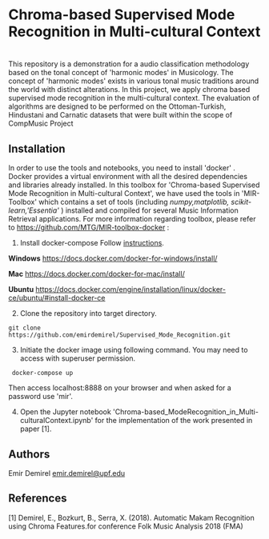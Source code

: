 # Chroma-based Supervised Mode Recognition in Multi-cultural Context

# 
    
 This repository is a demonstration for a audio classification methodology based on the tonal concept of 'harmonic modes' in Musicology. The concept of 'harmonic modes' exists in various tonal music traditions around the world with distinct alterations. In this project, we apply chroma based supervised mode recognition in the multi-cultural context. The evaluation of algorithms are designed to be performed on the Ottoman-Turkish, Hindustani and Carnatic datasets that were built within the scope of CompMusic Project
    
   
  Installation
  ---------
  In order to use the tools and notebooks, you need to install 'docker' . Docker provides a virtual environment with all the desired dependencies and libraries already installed. In this toolbox for 'Chroma-based Supervised Mode Recognition in Multi-cultural Context', we have used the tools in 'MIR-Toolbox' which contains a set of tools (including *numpy,matplotlib, scikit-learn,'Essentia'* ) installed and compiled for several Music Information Retrieval applications. For more information regarding toolbox, please refer to https://github.com/MTG/MIR-toolbox-docker  :
  
   1) Install docker-compose
   Follow [instructions](https://docs.docker.com/compose/install/).

   **Windows**
    https://docs.docker.com/docker-for-windows/install/

   **Mac**
    https://docs.docker.com/docker-for-mac/install/

   **Ubuntu**
    https://docs.docker.com/engine/installation/linux/docker-ce/ubuntu/#install-docker-ce


   2) Clone the repository into target directory.
   
    git clone https://github.com/emirdemirel/Supervised_Mode_Recognition.git
    
   3) Initiate the docker image using following command. You may need to access with superuser permission.
   
     docker-compose up
     
   Then access localhost:8888 on your browser and when asked for a password use 'mir'.
     
   4) Open the Jupyter notebook  'Chroma-based_ModeRecognition_in_Multi-culturalContext.ipynb' for the implementation of the work presented in paper [1].


   
   Authors
   -------------
   Emir Demirel
   emir.demirel@upf.edu
    
 <a name="references"></a>References
-------

 [1] Demirel, E., Bozkurt, B., Serra, X. (2018). Automatic Makam Recognition using Chroma Features.for conference Folk Music Analysis 2018 (FMA)

   
